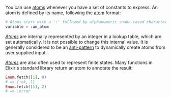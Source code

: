 You can use [atoms][atom] whenever you have a set of constants to express. An atom is defined by its name, following the [atom][atom] format:

```elixir
# Atoms start with a ':' followed by alphanumeric snake-cased characters
variable = :an_atom
```

[_Atoms_][atom] are internally represented by an integer in a lookup table, which are set automatically. It is not possible to change this internal value. It is generally considered to be an [anti-pattern][anti-pattern] to dynamically create atoms from user supplied input.

[_Atoms_][atom] are also often used to represent finite states. Many functions in Elixir's standard library return an atom to annotate the result:

```elixir
Enum.fetch([1], 0)
# => {:ok, 1}
Enum.fetch([1], 2)
# => :error
```

[atom]: https://elixir-lang.org/getting-started/basic-types.html#atoms
[anti-pattern]: https://en.wikipedia.org/wiki/Anti-pattern
